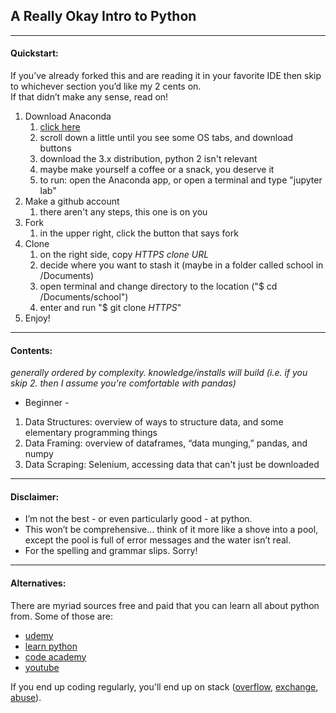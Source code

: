 ## A Really Okay Intro to Python

---

#### Quickstart:
If you’ve already forked this and are reading it in your favorite IDE then skip to whichever section you’d like my 2 cents on.  
If that didn’t make any sense, read on!  
1. Download Anaconda
    1. [click here](https://www.anaconda.com/distribution/)
    2. scroll down a little until you see some OS tabs, and download buttons
    3. download the 3.x distribution, python 2 isn't relevant
    4. maybe make yourself a coffee or a snack, you deserve it
    5. to run: open the Anaconda app, or open a terminal and type "jupyter lab"
2. Make a github account
    1. there aren't any steps, this one is on you
3. Fork
    1. in the upper right, click the button that says fork
4. Clone
    1. on the right side, copy *HTTPS clone URL* 
    2. decide where you want to stash it (maybe in a folder called school in /Documents)
    3. open terminal and change directory to the location ("\$ cd /Documents/school")
    4. enter and run "\$ git clone *HTTPS*"
5. Enjoy!

---

#### Contents:

*generally ordered by complexity. knowledge/installs will build (i.e. if you skip 2. then I assume you're comfortable with pandas)*

* Beginner -
1. Data Structures: overview of ways to structure data, and some elementary programming things
2. Data Framing: overview of dataframes, “data munging,” pandas, and numpy
3. Data Scraping: Selenium, accessing data that can't just be downloaded

---

#### Disclaimer:
- I’m not the best - or even particularly good - at python.
- This won’t be comprehensive... think of it more like a shove into a pool, except the pool is full of error messages and the water isn’t real.
- For the spelling and grammar slips. Sorry!

---

#### Alternatives:
There are myriad sources free and paid that you can learn all about python from. Some of those are:

- [udemy](https://www.udemy.com/courses/search/?src=ukw&q=python)
- [learn python](https://www.learnpython.org/)
- [code academy](https://www.codecademy.com/learn/learn-python-3)
- [youtube](https://www.youtube.com/)

If you end up coding regularly, you'll end up on stack ([overflow](https://stackoverflow.com/), [exchange](https://stackexchange.com/), [abuse](https://stackabuse.com/)).